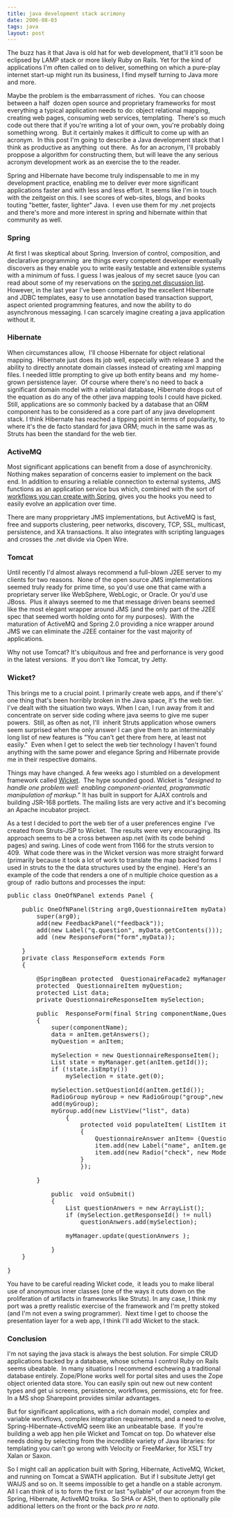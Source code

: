 ```yaml
---
title: java development stack acrimony
date: 2006-08-03
tags: java
layout: post
---
```

The buzz has it that Java is old hat for web development, that'll it'll soon be eclipsed by LAMP stack or more likely Ruby on Rails. Yet for the kind of applications I'm often called on to deliver, something on which a pure-play internet start-up might run its business, I find myself turning to Java more and more.

Maybe the problem is the embarrassment of riches.  You can choose between a half  dozen open source and proprietary frameworks for most everything a typical application needs to do: object relational mapping, creating web pages, consuming web services, templating.  There's so much code out there that if you're writing a lot of your own, you're probably doing something wrong.  But it certainly makes it difficult to come up with an acronym.  In this post I'm going to describe a Java development stack that I think as productive as anything  out there.  As for an acronym, I'll probably proppose a algorithm for constructing them, but will leave the any serious acronym development work as an exercise the to the reader.

Spring and Hibernate have become truly indispensable to me in my development practice, enabling me to deliver ever more significant applications faster and with less and less effort. It seems like I'm in touch with the zeitgeist on this. I see scores of web-sites, blogs, and books touting "better, faster, lighter" Java.  I even use them for my .net projects and there's more and more interest in spring and hibernate within that community as well.

### Spring

At first I was skeptical about Spring. Inversion of control, composition, and declarative programming  are things every competent developer eventually discovers as they enable you to write easily testable and extensible systems with a minimum of fuss. I guess I was jealous of my secret sauce (you can read about some of my reservations on the [spring.net discussion list](http://forum.springframework.net/showthread.php?t=130). However, in the last year I've been compelled by the excellent Hibernate and JDBC templates, easy to use annotation based transaction support, aspect oriented programming features, and now the ability to do asynchronous messaging. I can scarcely imagine creating a java application without it.

### Hibernate

When circumstances allow,  I'll choose Hibernate for object relational mapping.  Hibernate just does its job well, especially with release 3  and the ability to directly annotate domain classes instead of creating xml mapping files. I needed little prompting to give up both entity beans and  my home-grown persistence layer.  Of course where there's no need to back a significant domain model with a relational database, Hibernate drops out of the equation as do any of the other java mapping tools I could have picked.  Still, applications are so commonly backed by a database that an ORM component has to be considered as a core part of any java development stack. I think Hibernate has reached a tipping point in terms of popularity, to where it's the de facto standard for java ORM; much in the same was as Struts has been the standard for the web tier.

### ActiveMQ

Most significant applications can benefit from a dose of asynchronicity. Nothing makes separation of concerns easier to implement on the back end. In addition to ensuring a reliable connection to external systems, JMS functions as an application service bus which, combined with the sort of [workflows you can create with Spring](http://www.javaworld.com/javaworld/jw-04-2005/jw-0411-spring.html), gives you the hooks you need to easily evolve an application over time.

There are many propprietary JMS implementations, but ActiveMQ is fast, free and supports clustering, peer networks, discovery, TCP, SSL, multicast, persistence, and XA transactions. It also integrates with scripting languages and crosses the .net divide via Open Wire.

### Tomcat

Until recently I'd almost always recommend a full-blown J2EE server to my clients for two reasons.  None of the open source JMS implementations seemed truly ready for prime time, so you'd use one that came with a proprietary server like WebSphere, WebLogic, or Oracle. Or you'd use JBoss.  Plus it always seemed to me that message driven beans seemed like the most elegant wrapper around JMS (and the only part of the J2EE spec that seemed worth holding onto for my purposes).  With the maturation of ActiveMQ and Spring 2.0 providing a nice wrapper around JMS we can eliminate the J2EE container for the vast majority of applications.

Why not use Tomcat? It's ubiquitous and free and perfornance is very good in the latest versions.  If you don't like Tomcat, try Jetty.

### Wicket?

This brings me to a crucial point. I primarily create web apps, and if there's' one thing that's been horribly broken in the Java space, it's the web tier. I've dealt with the situation two ways. When I can, I run away from it and concentrate on server side coding where java seems to give me super powers.  Still, as often as not, I'll  inherit Struts application whose owners seem surprised when the only answer I can give them to an interminably long list of new features is "You can't get there from here, at least not easily."  Even when I get to select the web tier technology I haven't found anything with the same power and elegance Spring and Hibernate provide me in their respective domains.

Things may have changed. A few weeks ago I stumbled on a development framework called [Wicket](http://wicket.sourceforge.net/index.html).  The hype sounded good. Wicket is "_designed to handle one problem well: enabling component-oriented, programmatic manipulation of markup._" It has built in support for AJAX controls and building JSR-168 portlets. The mailing lists are very active and it's becoming an Apache incubator project.

As a test I decided to port the web tier of a user preferences engine  I've created from Struts-JSP to Wicket.  The results were very encouraging. Its approach seems to be a cross between asp.net (with its code behind pages) and swing. Lines of code went from 1166 for the struts version to 409.  What code there was in the Wicket version was more straight forward (primarily because it took a lot of work to translate the map backed forms I used in struts to the the data structures used by the engine).  Here's an example of the code that renders a one of n multiple choice question as a group of  radio buttons and processes the input:

<pre>public class OneOfNPanel extends Panel {  

    public OneOfNPanel(String arg0,QuestionnaireItem myData) {  
        super(arg0);  
        add(new FeedbackPanel("feedback"));  
        add(new Label("q.question", myData.getContents()));  
        add (new ResponseForm("form",myData));  

    }  
    private class ResponseForm extends Form  
    {  

        @SpringBean protected  QuestionaireFacade2 myManager;  
        protected  QuestionnaireItem myQuestion;  
        protected List<QuestionnaireAnswer> data;  
        private QuestionnaireResponseItem mySelection;  

        public  ResponseForm(final String componentName,QuestionnaireItem anItem )  
        {  
            super(componentName);  
            data = anItem.getAnswers();  
            myQuestion = anItem;  

            mySelection = new QuestionnaireResponseItem();  
            List<QuestionnaireResponseItem> state = myManager.get(anItem.getId());  
            if (!state.isEmpty())  
                mySelection = state.get(0);  

            mySelection.setQuestionId(anItem.getId());  
            RadioGroup myGroup = new RadioGroup("group",new PropertyModel(mySelection,"responseId"));  
            add(myGroup);  
            myGroup.add(new ListView("list", data)  
                {  
                    protected void populateItem( ListItem item)  
                    {  
                        QuestionnaireAnswer anItem= (QuestionnaireAnswer)item.getModelObject();  
                        item.add(new Label("name", anItem.getName()));  
                        item.add(new Radio("check", new Model(anItem.getId())));  
                    }  
                    });  

        }  

            public  void onSubmit()  
            {  
                List<QuestionnaireResponseItem> questionAnwers = new ArrayList<QuestionnaireResponseItem>();  
                if (mySelection.getResponseId() != null)  
                    questionAnwers.add(mySelection);  

                myManager.update(questionAnwers );  

            }  
    }  

}</pre>

You have to be careful reading Wicket code,  it leads you to make liberal use of anonymous inner classes (one of the ways it cuts down on the proliferation of artifacts in frameworks like Struts). In any case, I think my port was a pretty realistic exercise of the framework and I'm pretty stoked (and I'm not even a swing programmer).  Next time I get to choose the presentation layer for a web app, I think I'll add Wicket to the stack.

### Conclusion

I'm not saying the java stack is always the best solution. For simple CRUD applications backed by a database, whose schema I control Ruby on Rails seems ubeatable.  In many situations I recommend eschewing a traditional database entirely. Zope/Plone works well for portal sites and uses the Zope object oriented data store. You can easily spin out new out new content types and get ui screens, persistence, workflows, permissions, etc for free.  In a MS shop Sharepoint provides similar advantages.

But for significant applications, with a rich domain model, complex and variable workflows, complex integration requirements, and a need to evolve, Spring-Hibernate-ActiveMQ seem like an unbeatable base.  If you're building a web app hen pile Wicket and Tomcat on top. Do whatever else needs doing by selecting from the incredible variety of Java libraries: for templating you can't go wrong with Velocity or FreeMarker, for XSLT try Xalan or Saxon.

So I might call an application built with Spring, Hibernate, ActiveMQ, Wicket, and running on Tomcat a SWATH application.  But if I subsitute JettyI get WAIJS and so on. It seems impossible to get a handle on a stable acronym. All I can think of is to form the first or last "syllable" of our acronym from the Spring, Hibernate, ActiveMQ troika.  So SHA or ASH, then to optionally pile additional letters on the front or the back _pro re nata_.